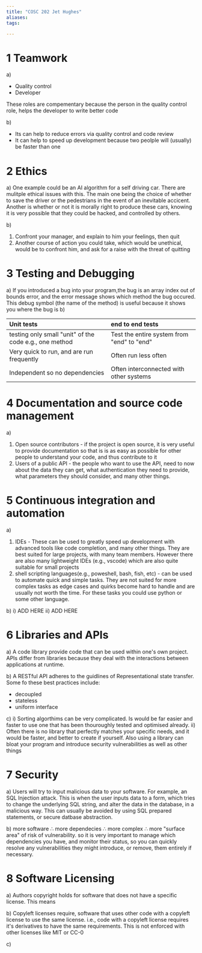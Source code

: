 ```yaml
---
title: "COSC 202 Jet Hughes"
aliases: 
tags: 

---
```



<div style="page-break-after: always;"></div>

# 1 Teamwork
a) 
-  Quality control
- Developer

These roles are compementary because the person in the quality control role, helps the developer to write better code

b) 
- Its can help to reduce errors via quality control and code review
- It can help to speed up development because two peolple will (usually) be faster than one


<div style="page-break-after: always;"></div>

# 2 Ethics

a) One example could be an AI algorithm for a self driving car. There are mulitple ethical issues with this. The main one being the choice of whether to save the driver or the pedestrians in the event of an inevitable accicent. Another is whether or not it is morally right to produce these cars, knowing it is very possible that they could be hacked, and controlled by others.

b) 
1) Confront your manager, and explain to him your feelings, then quit
2) Another course of action you could take, which would be unethical, would be to confront him, and ask for a raise with the threat of quitting


<div style="page-break-after: always;"></div>

# 3 Testing and Debugging

a) If you introduced a bug into your program,the bug is an array index out of bounds error, and the error message shows which method the bug occured. This debug symbol (the name of the method) is useful because it shows you where the bug is
b) 

| Unit tests                                             | end to end tests                           |
|:-------------------------------------------------------|:-------------------------------------------|
| testing only small "unit" of the code e.g., one method | Test the entire system from "end" to "end" |
| Very quick to run, and are run frequently              | Often run less often                       |
| Independent so no dependencies                         | Often interconnected with other systems    |


<div style="page-break-after: always;"></div>

# 4 Documentation and source code management

a) 
1) Open source contributors - if the project is open source, it is very useful to provide documentation so that is is as easy as possible for other people to understand your code, and thus contribute to it
2) Users of a public API - the people who want to use the API, need to now about the data they can get, what authentication they need to provide, what parameters they should consider, and many other things. 


<div style="page-break-after: always;"></div>

# 5 Continuous integration and automation

a) 
1) IDEs - These can be used to greatly speed up development with advanced tools like code completion, and many other things. They are best suited for large projects, with many team members. However there are also many lightweight IDEs (e.g., vscode) which are also quite suitable for small projects
2) shell scripting languages(e.g., poweshell, bash, fish, etc) - can be used to automate quick and simple tasks. They are not suited for more complex tasks as edge cases and quirks become hard to handle and are usually not worth the time. For these tasks you could use python or some other language.

b)
i) ADD HERE
ii) ADD HERE



<div style="page-break-after: always;"></div>

# 6 Libraries and APIs

a) A code library provide code that can be used within one's own project. APIs differ from libraries because they deal with the interactions between applications at runtime. 

b) A RESTful API adheres to the guidlines of Representational state transfer. Some fo these best practices include:
- decoupled
- stateless
- uniform interface

c)
i) Sorting algorthims can be very complicated. Is would be far easier and faster to use one that has been thouroughly tested and optimised already.
ii) Often there is no library that perfectly matches your specific needs, and it would be faster, and better to create if yourself. Also using a library can bloat your program and introduce security vulnerabilities as well as other things

<div style="page-break-after: always;"></div>

# 7 Security
a) Users will try to input malicious data to your software. For example, an SQL Injection attack. This is when the user inputs data to a form, which tries to change the underlying SQL string, and alter the data in the database, in a malicious way. This can usually be avoided by using SQL prepared statements, or secure datbase abstraction.

b) more software ∴ more dependecies ∴ more complex ∴ more "surface area" of risk of vulnerability. so it is very important to manage which dependencies you have, and monitor their status, so you can quickly resolve any vulnerabilities they might introduce, or remove, them entirely if necessary.

<div style="page-break-after: always;"></div>

# 8 Software Licensing

a) Authors copyright holds for software that does not have a specific license. This means 

b) Copyleft licenses require, software that uses other code with a copyleft license to use the same license. i.e., code with a copyleft license requires it's derivatives to have the same requirements. This is not enforced with other licenses like MIT or CC-0

c) 
